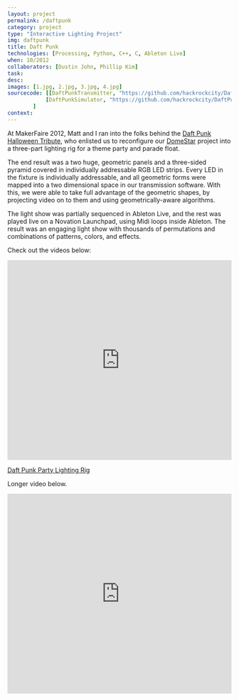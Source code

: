 ```yaml
---
layout: project
permalink: /daftpunk
category: project 
type: "Interactive Lighting Project" 
img: daftpunk
title: Daft Punk
technologies: [Processing, Python, C++, C, Ableton Live] 
when: 10/2012
collaborators: [Dustin John, Phillip Kim]
task: 
desc:
images: [1.jpg, 2.jpg, 3.jpg, 4.jpg]
sourcecode: [[DaftPunkTransmitter, "https://github.com/hackrockcity/DaftPunkTransmitter"],
			[DaftPunkSimulator, "https://github.com/hackrockcity/DaftPunkSimulator"]
		]
context: 
---
```


At MakerFaire 2012, Matt and I ran into the folks behind the [Daft Punk Halloween Tribute](http://www.kickstarter.com/projects/221718076/daft-punk-halloween-tribute), who enlisted us to reconfigure our [DomeStar](../domestar) project into a three-part lighting rig for a theme party and parade float.

<!--break-->

The end result was a two huge, geometric panels and a three-sided pyramid covered in individually addressable RGB LED strips. Every LED in the fixture is individually addressable, and all geometric forms were mapped into a two dimensional space in our transmission software. With this, we were able to take full advantage of the geometric shapes, by projecting video on to them and using geometrically-aware algorithms. 

The light show was partially sequenced in Ableton Live, and the rest was played live on a Novation Launchpad, using Midi loops inside Ableton. The result was an engaging light show with thousands of permutations and combinations of patterns, colors, and effects. 

Check out the videos below:

<div class="videoWrapper">   
<iframe class="project_full_video" src="http://player.vimeo.com/video/53355312" width="100%" height="450px"  frameborder="0"></iframe><p><a href="http://www.vimeo.com/53355312" class="project_full_caption">Daft Punk Party Lighting Rig</a> 
</div>


Longer video below.

<iframe width="100%" height="450px" src="http://www.youtube.com/embed/HZkRzLUCr5Y" frameborder="0" allowfullscreen></iframe>